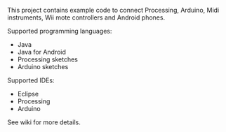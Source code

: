 This project contains example code to connect Processing, Arduino, Midi instruments, Wii mote controllers and Android phones.

Supported programming languages:

* Java
* Java for Android
* Processing sketches
* Arduino sketches

Supported IDEs:

* Eclipse
* Processing
* Arduino

See wiki for more details.
